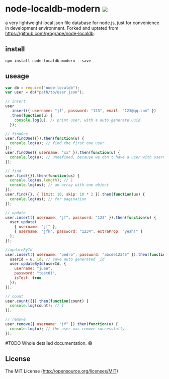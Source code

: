 # node-localdb-modern ![](https://travis-ci.org/carlos0202/node-localdb.svg?branch=master)

a very lightweight local json file database for node.js, just for convenience in development environment. Forked and uptated from https://github.com/progrape/node-localdb.

## install

```
npm install node-localdb-modern --save
```

## useage

```javascript
var db = require("node-localdb");
var user = db("path/to/user.json");

// insert
user
  .insert({ username: "jf", password: "123", email: "123@qq.com" })
  .then(function(u) {
    console.log(u); // print user, with a auto generate uuid
  });

// findOne
user.findOne({}).then(function(u) {
  console.log(u); // find the first one user
});
user.findOne({ username: "xx" }).then(function(u) {
  console.log(u); // undefined, because we don't have a user with username 'xx'
});

// find
user.find({}).then(function(us) {
  console.log(us.length); // 1
  console.log(us); // an array with one object
});
user.find({}, { limit: 10, skip: 10 * 2 }).then(function(us) {
  console.log(us); // for pagination
});

// update
user.insert({ username: "jf", password: "123" }).then(function(u) {
  user.update(
    { username: "jf" },
    { username: "jfk", password: "1234", extraProp: "yeah!" }
  );
});

//updateById
user.insert({ username: "pedro", password: "abcde12345" }).then(function(u) {
  userId = u._id; // save auto generated _id
  user.updateById(userId, {
    username: "juan",
    password: "test01",
    isTest: true
  });
});

// count
user.count({}).then(function(count) {
  console.log(count); // 1
});

// remove
user.remove({ username: "jf" }).then(function(u) {
  console.log(u); // the user was remove successfully
});
```

#TODO
Whole detailed documentation. 😅

## License

The MIT License (http://opensource.org/licenses/MIT)
